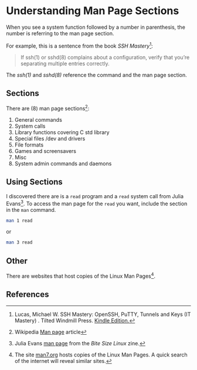# Understanding Man Page Sections

When you see a system function followed by a number in parenthesis, the number is referring to the man page section.

For example, this is a sentence from the book *SSH Mastery*[^1]:

>If ssh(1) or sshd(8) complains about a configuration, verify that you’re separating multiple entries correctly.

The *ssh(1)* and *sshd(8)* reference the command and the man page section.

## Sections

There are (8) man page sections[^2]:

1. General commands
1. System calls
1. Library functions covering C std library
1. Special files /dev and drivers
1. File formats
1. Games and screensavers
1. Misc
1. System admin commands and daemons

## Using Sections

I discovered there are is a `read` program and a `read` system call from Julia Evans[^3].
To access the man page for the `read` you want, include the section in the `man` command.

```bash
man 1 read
```

or

```bash
man 3 read
```

## Other

There are websites that host copies of the Linux Man Pages[^4].

## References

[^1]: Lucas, Michael W. SSH Mastery: OpenSSH, PuTTY, Tunnels and Keys (IT Mastery) . Tilted Windmill Press. [Kindle Edition.](https://www.amazon.com/SSH-Mastery-OpenSSH-PuTTY-Tunnels-ebook/dp/B079NL1L9K/)
[^2]: Wikipedia [Man page](https://en.wikipedia.org/wiki/Man_page) article
[^3]: Julia Evans [man page](https://wizardzines.com/comics/man-pages/) from the *Bite Size Linux* zine.
[^4]: The site [man7.org](https://www.man7.org/linux/man-pages/) hosts copies of the Linux Man Pages. A quick search of the internet will reveal similar sites.
